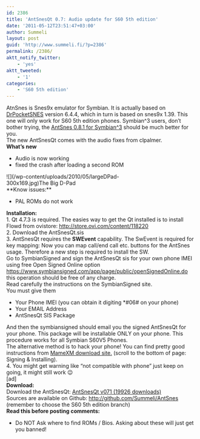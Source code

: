 ```yaml
---
id: 2386
title: 'AntSnesQt 0.7: Audio update for S60 5th edition'
date: '2011-05-12T23:51:47+03:00'
author: Summeli
layout: post
guid: 'http://www.summeli.fi/?p=2386'
permalink: /2386/
aktt_notify_twitter:
    - 'yes'
aktt_tweeted:
    - '1'
categories:
    - 'S60 5th edition'
---
```


AtnSnes is Snes9x emulator for Symbian. It is actually based on [DrPocketSNES](http://reesy.gp32x.de/DrPocketSnes.html "DrPocketSNES") version 6.4.4, which in turn is based on snes9x 1.39. This one will only work for S60 5th edition phones. Symbian^3 users, don’t bother trying, the [AntSnes 0.8.1 for Symbian^3](http://www.summeli.com/?p=2384) should be much better for you.  
The new AntSnesQt comes with the audio fixes from clpalmer.  
**What’s new**

- Audio is now working
- fixed the crash after loading a second ROM

<div class="wp-caption alignnone" id="attachment_1697" style="width: 310px">![](/wp-content/uploads/2010/05/largeDPad-300x169.jpg)The Big D-Pad

</div>**Know issues:**

- PAL ROMs do not work

  
**Installation:**  
1\. Qt 4.7.3 is required. The easies way to get the Qt installed is to install Flowd from ovistore: <http://store.ovi.com/content/118220>  
2\. Download the AntSnesQt.sis  
3\. AntSnesQt requires the **SWEvent** capability. The SwEvent is required for key mapping: Now you can map call/end call etc. buttons for the AntSnes usage. Therefore a new step is required to install the SW.  
Go to SymbianSigned and sign the AntSnesQt sis for your own phone IMEI  
using free Open Signed Online option <https://www.symbiansigned.com/app/page/public/openSignedOnline.do> this operation should be free of any charge.  
Read carefully the instructions on the SymbianSigned site.  
You must give them

- Your Phone IMEI (you can obtain it digiting \*#06# on your phone)
- Your EMAIL Address
- AntSnesQt SIS Package

And then the symbiansigned should email you the signed AntSnesQt for your phone. This package will be installable ONLY on your phone. This procedure works for all Symbian S60V5 Phones.  
The alternative method is to hack your phone! You can find pretty good instructions from [MameXM download site.](https://sites.google.com/site/mamexm/Home/download-1-03) (scroll to the bottom of page: Signing &amp; Installing).  
4\. You might get warning like “not compatible with phone” just keep on going, it might still work 😉  
\[ad\]  
**Download:**  
Download the AntSnesQt: [ AntSnesQt v071 (19926 downloads) ](http://summeli.com/download/11276/ "Version 0.71")  
Sources are available on Github: <http://github.com/Summeli/AntSnes> (remember to choose the S60 5th edition branch)  
**Read this before posting comments:**

- Do NOT Ask where to find ROMs / Bios. Asking about these will just get you banned!